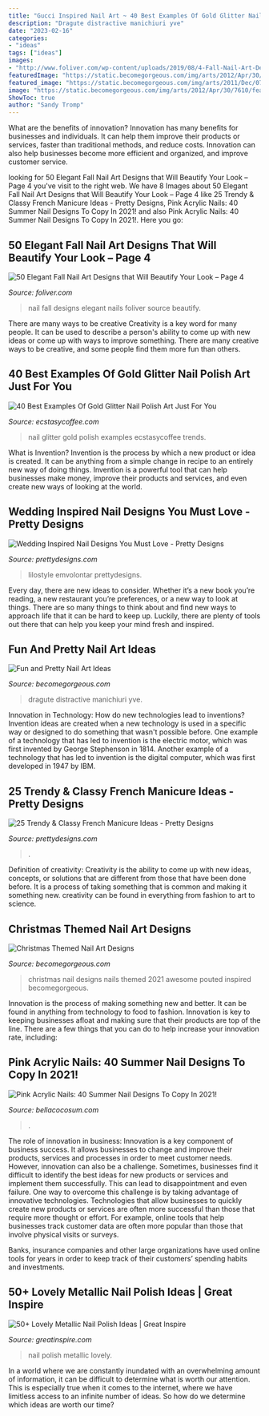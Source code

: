 ```yaml
---
title: "Gucci Inspired Nail Art ~ 40 Best Examples Of Gold Glitter Nail Polish Art Just For You"
description: "Dragute distractive manichiuri yve"
date: "2023-02-16"
categories:
- "ideas"
tags: ["ideas"]
images:
- "http://www.foliver.com/wp-content/uploads/2019/08/4-Fall-Nail-Art-Designs.jpg"
featuredImage: "https://static.becomegorgeous.com/img/arts/2012/Apr/30/7610/feather_nail_art.jpg"
featured_image: "https://static.becomegorgeous.com/img/arts/2011/Dec/07/6149/christmas_nails888.jpg"
image: "https://static.becomegorgeous.com/img/arts/2012/Apr/30/7610/feather_nail_art.jpg"
ShowToc: true
author: "Sandy Tromp"
---
```



What are the benefits of innovation?
Innovation has many benefits for businesses and individuals. It can help them improve their products or services, faster than traditional methods, and reduce costs. Innovation can also help businesses become more efficient and organized, and improve customer service.

	

		
looking for 50 Elegant Fall Nail Art Designs that Will Beautify Your Look – Page 4 you've visit to the right web. We have 8 Images about 50 Elegant Fall Nail Art Designs that Will Beautify Your Look – Page 4 like 25 Trendy &amp; Classy French Manicure Ideas - Pretty Designs, Pink Acrylic Nails: 40 Summer Nail Designs To Copy In 2021! and also Pink Acrylic Nails: 40 Summer Nail Designs To Copy In 2021!. Here you go:
		
    
## 50 Elegant Fall Nail Art Designs That Will Beautify Your Look – Page 4

<img loading=lazy src="http://www.foliver.com/wp-content/uploads/2019/08/4-Fall-Nail-Art-Designs.jpg" onerror="this.onerror=null;this.src='https://tse1.mm.bing.net/th?id=OIP.r4WxbIMazNpf1qbODTpmgwHaLH&amp;pid=15.1';" alt="50 Elegant Fall Nail Art Designs that Will Beautify Your Look – Page 4">

_Source: foliver.com_

>nail fall designs elegant nails foliver source beautify. 

	

There are many ways to be creative
Creativity is a key word for many people. It can be used to describe a person's ability to come up with new ideas or come up with ways to improve something. There are many creative ways to be creative, and some people find them more fun than others.

    
## 40 Best Examples Of Gold Glitter Nail Polish Art Just For You

<img loading=lazy src="https://i1.wp.com/www.ecstasycoffee.com/wp-content/uploads/2016/10/Glittery-Leaf-Nail-Design.jpg?resize=600%2C600" onerror="this.onerror=null;this.src='https://tse3.mm.bing.net/th?id=OIP.TF0THfBJzjzDbIraxJXO-AHaHa&amp;pid=15.1';" alt="40 Best Examples Of Gold Glitter Nail Polish Art Just For You">

_Source: ecstasycoffee.com_

>nail glitter gold polish examples ecstasycoffee trends. 

	

What is Invention?
Invention is the process by which a new product or idea is created. It can be anything from a simple change in recipe to an entirely new way of doing things. Invention is a powerful tool that can help businesses make money, improve their products and services, and even create new ways of looking at the world.

    
## Wedding Inspired Nail Designs You Must Love - Pretty Designs

<img loading=lazy src="http://www.prettydesigns.com/wp-content/uploads/2014/05/Heart-Shape-Nails.jpg" onerror="this.onerror=null;this.src='https://tse4.mm.bing.net/th?id=OIP.X_cNl67EjJiAvQJAsJMTtAHaJ4&amp;pid=15.1';" alt="Wedding Inspired Nail Designs You Must Love - Pretty Designs">

_Source: prettydesigns.com_

>lilostyle emvolontar prettydesigns. 

	

Every day, there are new ideas to consider. Whether it’s a new book you’re reading, a new restaurant you’re preferences, or a new way to look at things. There are so many things to think about and find new ways to approach life that it can be hard to keep up. Luckily, there are plenty of tools out there that can help you keep your mind fresh and inspired.

    
## Fun And Pretty Nail Art Ideas

<img loading=lazy src="https://static.becomegorgeous.com/img/arts/2012/Apr/30/7610/feather_nail_art.jpg" onerror="this.onerror=null;this.src='https://tse1.mm.bing.net/th?id=OIP.6ULCp1lQ08VcAfkgKNjS_AHaJ4&amp;pid=15.1';" alt="Fun and Pretty Nail Art Ideas">

_Source: becomegorgeous.com_

>dragute distractive manichiuri yve. 

	

Innovation in Technology: How do new technologies lead to inventions?
Invention ideas are created when a new technology is used in a specific way or designed to do something that wasn't possible before. One example of a technology that has led to invention is the electric motor, which was first invented by George Stephenson in 1814. Another example of a technology that has led to invention is the digital computer, which was first developed in 1947 by IBM.

    
## 25 Trendy &amp; Classy French Manicure Ideas - Pretty Designs

<img loading=lazy src="http://www.prettydesigns.com/wp-content/uploads/2015/10/Flower-French-Manicure-Idea.jpg?is-pending-load=1" onerror="this.onerror=null;this.src='https://tse2.mm.bing.net/th?id=OIP.Dsh4IThx-dJnYLQmdFaooQHaLx&amp;pid=15.1';" alt="25 Trendy &amp; Classy French Manicure Ideas - Pretty Designs">

_Source: prettydesigns.com_

>. 

	

Definition of creativity:
Creativity is the ability to come up with new ideas, concepts, or solutions that are different from those that have been done before. It is a process of taking something that is common and making it something new. creativity can be found in everything from fashion to art to science.

    
## Christmas Themed Nail Art Designs

<img loading=lazy src="https://static.becomegorgeous.com/img/arts/2011/Dec/07/6149/christmas_nails888.jpg" onerror="this.onerror=null;this.src='https://tse1.mm.bing.net/th?id=OIP.P2M9DwhKEgHqKhzKCEGMCQHaJ4&amp;pid=15.1';" alt="Christmas Themed Nail Art Designs">

_Source: becomegorgeous.com_

>christmas nail designs nails themed 2021 awesome pouted inspired becomegorgeous. 

	

Innovation is the process of making something new and better. It can be found in anything from technology to food to fashion. Innovation is key to keeping businesses afloat and making sure that their products are top of the line. There are a few things that you can do to help increase your innovation rate, including:

    
## Pink Acrylic Nails: 40 Summer Nail Designs To Copy In 2021!

<img loading=lazy src="https://bellacocosum.com/wp-content/uploads/2021/05/17-21.jpg" onerror="this.onerror=null;this.src='https://tse4.mm.bing.net/th?id=OIP.ROuwJc8GeEZXKL__UwjAlgHaLH&amp;pid=15.1';" alt="Pink Acrylic Nails: 40 Summer Nail Designs To Copy In 2021!">

_Source: bellacocosum.com_

>. 

	

The role of innovation in business:
Innovation is a key component of business success. It allows businesses to change and improve their products, services and processes in order to meet customer needs. However, innovation can also be a challenge. Sometimes, businesses find it difficult to identify the best ideas for new products or services and implement them successfully. This can lead to disappointment and even failure.
One way to overcome this challenge is by taking advantage of innovative technologies. Technologies that allow businesses to quickly create new products or services are often more successful than those that require more thought or effort. For example, online tools that help businesses track customer data are often more popular than those that involve physical visits or surveys.

Banks, insurance companies and other large organizations have used online tools for years in order to keep track of their customers’ spending habits and investments.

    
## 50+ Lovely Metallic Nail Polish Ideas | Great Inspire

<img loading=lazy src="http://greatinspire.com/wp-content/uploads/2015/08/Lovely-Metallic-Nail-Polish-Ideas-45.jpg" onerror="this.onerror=null;this.src='https://tse4.mm.bing.net/th?id=OIP.qxX1O97Yt-LnExQwCRsyewHaLH&amp;pid=15.1';" alt="50+ Lovely Metallic Nail Polish Ideas | Great Inspire">

_Source: greatinspire.com_

>nail polish metallic lovely. 

	

In a world where we are constantly inundated with an overwhelming amount of information, it can be difficult to determine what is worth our attention. This is especially true when it comes to the internet, where we have limitless access to an infinite number of ideas. So how do we determine which ideas are worth our time?

